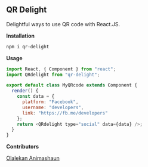 ## QR Delight

Delightful ways to use QR code with React.JS.

**Installation**

```bash
npm i qr-delight
```

**Usage**

```javascript
import React, { Component } from "react";
import QRdelight from "qr-delight";

export default class MyQRcode extends Component {
  render() {
    const data = {
      platform: "Facebook",
      username: "developers",
      link: "https://fb.me/developers"
    };
    return <QRdelight type="social" data={data} />;
  }
}
```

**Contributors**

[Olalekan Animashaun](https://github.com/kimolalekan)
